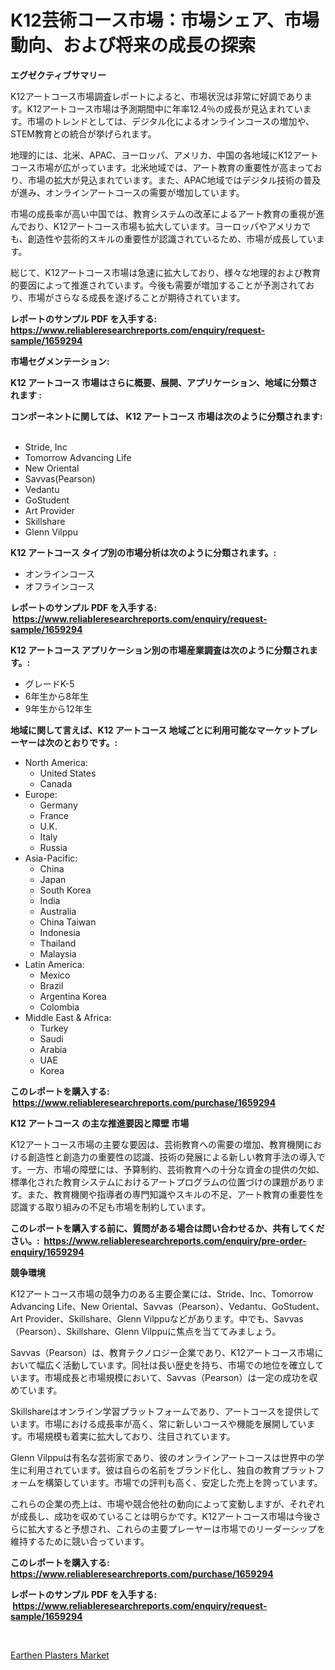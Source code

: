 <p><h1>K12芸術コース市場：市場シェア、市場動向、および将来の成長の探索</h1></p><p><strong>エグゼクティブサマリー</strong></p>
<p><p>K12アートコース市場調査レポートによると、市場状況は非常に好調であります。K12アートコース市場は予測期間中に年率12.4％の成長が見込まれています。市場のトレンドとしては、デジタル化によるオンラインコースの増加や、STEM教育との統合が挙げられます。</p><p>地理的には、北米、APAC、ヨーロッパ、アメリカ、中国の各地域にK12アートコース市場が広がっています。北米地域では、アート教育の重要性が高まっており、市場の拡大が見込まれています。また、APAC地域ではデジタル技術の普及が進み、オンラインアートコースの需要が増加しています。</p><p>市場の成長率が高い中国では、教育システムの改革によるアート教育の重視が進んでおり、K12アートコース市場も拡大しています。ヨーロッパやアメリカでも、創造性や芸術的スキルの重要性が認識されているため、市場が成長しています。</p><p>総じて、K12アートコース市場は急速に拡大しており、様々な地理的および教育的要因によって推進されています。今後も需要が増加することが予測されており、市場がさらなる成長を遂げることが期待されています。</p></p>
<p><strong>レポートのサンプル PDF を入手する: <a href="https://www.reliableresearchreports.com/enquiry/request-sample/1659294">https://www.reliableresearchreports.com/enquiry/request-sample/1659294</a></strong></p>
<p><strong>市場セグメンテーション:</strong></p>
<p><strong> K12 アートコース 市場はさらに概要、展開、アプリケーション、地域に分類されます :</strong></p>
<p><strong>コンポーネントに関しては、 K12 アートコース 市場は次のように分類されます: &nbsp;</strong></p>
<p><ul><li>Stride, Inc</li><li>Tomorrow Advancing Life</li><li>New Oriental</li><li>Savvas(Pearson)</li><li>Vedantu</li><li>GoStudent</li><li>Art Provider</li><li>Skillshare</li><li>Glenn Vilppu</li></ul></p>
<p><strong> K12 アートコース タイプ別の市場分析は次のように分類されます。:</strong></p>
<p><ul><li>オンラインコース</li><li>オフラインコース</li></ul></p>
<p><strong>レポートのサンプル PDF を入手する: &nbsp;<a href="https://www.reliableresearchreports.com/enquiry/request-sample/1659294">https://www.reliableresearchreports.com/enquiry/request-sample/1659294</a></strong></p>
<p><strong> K12 アートコース アプリケーション別の市場産業調査は次のように分類されます。:</strong></p>
<p><ul><li>グレードK-5</li><li>6年生から8年生</li><li>9年生から12年生</li></ul></p>
<p><strong>地域に関して言えば、K12 アートコース 地域ごとに利用可能なマーケットプレーヤーは次のとおりです。:</strong></p>
<p><ul>
    <li>
        North America:
        <ul>
            <li>United States</li>
            <li>Canada</li>
        </ul>
    </li>
    <li>
        Europe:
        <ul>
            <li>Germany</li>
            <li>France</li>
            <li>U.K.</li>
            <li>Italy</li>
            <li>Russia</li>
        </ul>
    </li>
    <li>
        Asia-Pacific:
        <ul>
            <li>China</li>
            <li>Japan</li>
            <li>South Korea</li>
            <li>India</li>
            <li>Australia</li>
            <li>China Taiwan</li>
            <li>Indonesia</li>
            <li>Thailand</li>
            <li>Malaysia</li>
        </ul>
    </li>
    <li>
        Latin America:
        <ul>
            <li>Mexico</li>
            <li>Brazil</li>
            <li>Argentina Korea</li>
            <li>Colombia</li>
        </ul>
    </li>
    <li>
        Middle East & Africa:
        <ul>
            <li>Turkey</li>
            <li>Saudi</li>
            <li>Arabia</li>
            <li>UAE</li>
            <li>Korea</li>
        </ul>
    </li>
    </ul></p>
<p><strong>このレポートを購入する: &nbsp;<a href="https://www.reliableresearchreports.com/purchase/1659294">https://www.reliableresearchreports.com/purchase/1659294</a></strong></p>
<p><strong>K12 アートコース の主な推進要因と障壁 市場</strong></p>
<p><p>K12アートコース市場の主要な要因は、芸術教育への需要の増加、教育機関における創造性と創造力の重要性の認識、技術の発展による新しい教育手法の導入です。一方、市場の障壁には、予算制約、芸術教育への十分な資金の提供の欠如、標準化された教育システムにおけるアートプログラムの位置づけの課題があります。また、教育機関や指導者の専門知識やスキルの不足、アート教育の重要性を認識する取り組みの不足も市場を制約しています。</p></p>
<p><strong>このレポートを購入する前に、質問がある場合は問い合わせるか、共有してください。:&nbsp; <a href="https://www.reliableresearchreports.com/enquiry/pre-order-enquiry/1659294">https://www.reliableresearchreports.com/enquiry/pre-order-enquiry/1659294</a></strong></p>
<p><strong>競争環境</strong></p>
<p><p>K12アートコース市場の競争力のある主要企業には、Stride、Inc、Tomorrow Advancing Life、New Oriental、Savvas（Pearson）、Vedantu、GoStudent、Art Provider、Skillshare、Glenn Vilppuなどがあります。中でも、Savvas（Pearson）、Skillshare、Glenn Vilppuに焦点を当ててみましょう。</p><p>Savvas（Pearson）は、教育テクノロジー企業であり、K12アートコース市場において幅広く活動しています。同社は長い歴史を持ち、市場での地位を確立しています。市場成長と市場規模において、Savvas（Pearson）は一定の成功を収めています。</p><p>Skillshareはオンライン学習プラットフォームであり、アートコースを提供しています。市場における成長率が高く、常に新しいコースや機能を展開しています。市場規模も着実に拡大しており、注目されています。</p><p>Glenn Vilppuは有名な芸術家であり、彼のオンラインアートコースは世界中の学生に利用されています。彼は自らの名前をブランド化し、独自の教育プラットフォームを構築しています。市場での評判も高く、安定した売上を誇っています。</p><p>これらの企業の売上は、市場や競合他社の動向によって変動しますが、それぞれが成長し、成功を収めていることは明らかです。K12アートコース市場は今後さらに拡大すると予想され、これらの主要プレーヤーは市場でのリーダーシップを維持するために競い合っています。</p></p>
<p><strong>このレポートを購入する: &nbsp; <a href="https://www.reliableresearchreports.com/purchase/1659294">https://www.reliableresearchreports.com/purchase/1659294</a></strong></p>
<p><strong>レポートのサンプル PDF を入手する: &nbsp;<a href="https://www.reliableresearchreports.com/enquiry/request-sample/1659294">https://www.reliableresearchreports.com/enquiry/request-sample/1659294</a></strong><strong></strong></p>
<p>&nbsp;</p>
<p><p><a href="https://copper-carbon-84f.notion.site/Earthen-Plasters-Market-Research-Report-Unlocks-Analysis-on-the-Market-Financial-Status-Market-Size-8ab8ca6980b9447fba49a39d7124508e">Earthen Plasters Market</a></p></p>